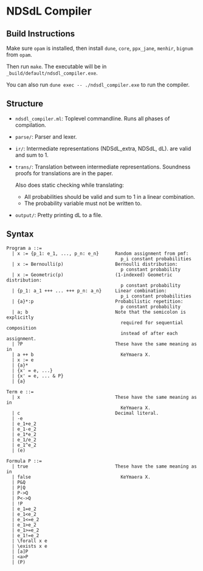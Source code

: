 # NDSdL Compiler

## Build Instructions

Make sure `opam` is installed, then install `dune`, `core`, `ppx_jane`,
`menhir`, `bignum` from `opam`.

Then run `make`. The executable will be in `_build/default/ndsdl_compiler.exe`.

You can also run `dune exec -- ./ndsdl_compiler.exe` to run the compiler.

## Structure
  - `ndsdl_compiler.ml`: Toplevel commandline. Runs all phases of compilation.
  - `parse/`: Parser and lexer.
  - `ir/`: Intermediate representations (NDSdL_extra, NDSdL, dL).
    are valid and sum to 1.
  - `trans/`: Translation between intermediate representations.
    Soundness proofs for translations are in the paper.

    Also does static checking while translating:
    - All probabilities should be valid and sum to 1 in a linear combination.
    - The probability variable must not be written to.
  - `output/`: Pretty printing dL to a file.

## Syntax
```
Program a ::=
  | x := {p_1: e_1, ..., p_n: e_n}      Random assignment from pmf:
                                          p_i constant probabilities
  | x := Bernoulli(p)                   Bernoulli distribution:
                                          p constant probability
  | x := Geometric(p)                   (1-indexed) Geometric distribution:
                                          p constant probability
  | {p_1: a_1 +++ ... +++ p_n: a_n}     Linear combination:
                                          p_i constant probabilities
  | {a}*:p                              Probabilistic repetition:
                                          p constant probability
  | a; b                                Note that the semicolon is explicitly
                                          required for sequential composition
                                          instead of after each assignment.
  | ?P                                  These have the same meaning as in
  | a ++ b                                KeYmaera X.
  | x := e
  | {a}*
  | {x' = e, ...}
  | {x' = e, ... & P}
  | {a}

Term e ::=
  | x                                   These have the same meaning as in
                                          KeYmaera X.
  | c                                   Decimal literal.
  | -e
  | e_1+e_2
  | e_1-e_2
  | e_1*e_2
  | e_1/e_2
  | e_1^e_2
  | (e)

Formula P ::=
  | true                                These have the same meaning as in
  | false                                 KeYmaera X.
  | P&Q
  | P|Q
  | P->Q
  | P<->Q
  | !P
  | e_1=e_2
  | e_1<e_2
  | e_1<=e_2
  | e_1>e_2
  | e_1>=e_2
  | e_1!=e_2
  | \forall x e
  | \exists x e
  | [a]P
  | <a>P
  | (P)
```
